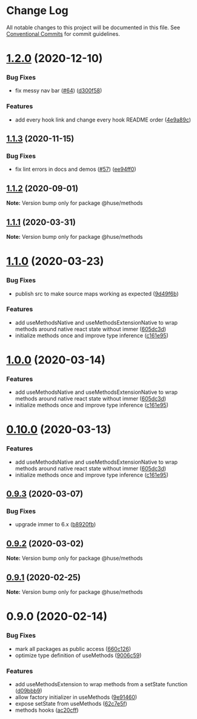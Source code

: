# Change Log

All notable changes to this project will be documented in this file.
See [Conventional Commits](https://conventionalcommits.org) for commit guidelines.

# [1.2.0](https://github.com/ecomfe/react-hooks/compare/@huse/methods@1.1.3...@huse/methods@1.2.0) (2020-12-10)


### Bug Fixes

* fix messy nav bar ([#64](https://github.com/ecomfe/react-hooks/issues/64)) ([d300f58](https://github.com/ecomfe/react-hooks/commit/d300f5800310f880d79e36b459c502c5b4f5cfe2))


### Features

* add every hook link and change every hook README order ([4e9a89c](https://github.com/ecomfe/react-hooks/commit/4e9a89c6bbe846214d65393f0afef24c291718e6))





## [1.1.3](https://github.com/ecomfe/react-hooks/compare/@huse/methods@1.1.1...@huse/methods@1.1.3) (2020-11-15)


### Bug Fixes

* fix lint errors in docs and demos ([#57](https://github.com/ecomfe/react-hooks/issues/57)) ([ee94ff0](https://github.com/ecomfe/react-hooks/commit/ee94ff02bf09696374ca4250c496a4dec0cbe02a))





## [1.1.2](https://github.com/ecomfe/react-hooks/compare/@huse/methods@1.1.1...@huse/methods@1.1.2) (2020-09-01)

**Note:** Version bump only for package @huse/methods





## [1.1.1](https://github.com/ecomfe/react-hooks/compare/@huse/methods@1.1.0...@huse/methods@1.1.1) (2020-03-31)

**Note:** Version bump only for package @huse/methods





# [1.1.0](https://github.com/ecomfe/react-hooks/compare/@huse/methods@0.9.3...@huse/methods@1.1.0) (2020-03-23)


### Bug Fixes

* publish src to make source maps working as expected ([9d49f6b](https://github.com/ecomfe/react-hooks/commit/9d49f6b294a445c302f05da958c6e427e7eae669))


### Features

* add useMethodsNative and useMethodsExtensionNative to wrap methods around native react state without immer ([605dc3d](https://github.com/ecomfe/react-hooks/commit/605dc3d6b8d38ecf2aa1f16575fc7a6ede8a209c))
* initialize methods once and improve type inference ([c161e95](https://github.com/ecomfe/react-hooks/commit/c161e95a9e26148a0f0f1756a28eea61b53fade8))





# [1.0.0](https://github.com/ecomfe/react-hooks/compare/@huse/methods@0.9.3...@huse/methods@1.0.0) (2020-03-14)


### Features

* add useMethodsNative and useMethodsExtensionNative to wrap methods around native react state without immer ([605dc3d](https://github.com/ecomfe/react-hooks/commit/605dc3d6b8d38ecf2aa1f16575fc7a6ede8a209c))
* initialize methods once and improve type inference ([c161e95](https://github.com/ecomfe/react-hooks/commit/c161e95a9e26148a0f0f1756a28eea61b53fade8))





# [0.10.0](https://github.com/ecomfe/react-hooks/compare/@huse/methods@0.9.3...@huse/methods@0.10.0) (2020-03-13)


### Features

* add useMethodsNative and useMethodsExtensionNative to wrap methods around native react state without immer ([605dc3d](https://github.com/ecomfe/react-hooks/commit/605dc3d6b8d38ecf2aa1f16575fc7a6ede8a209c))
* initialize methods once and improve type inference ([c161e95](https://github.com/ecomfe/react-hooks/commit/c161e95a9e26148a0f0f1756a28eea61b53fade8))





## [0.9.3](https://github.com/ecomfe/react-hooks/compare/@huse/methods@0.9.2...@huse/methods@0.9.3) (2020-03-07)


### Bug Fixes

* upgrade immer to 6.x ([b8920fb](https://github.com/ecomfe/react-hooks/commit/b8920fb67a14bd111b543efdcd58b67b8277ba46))





## [0.9.2](https://github.com/ecomfe/react-hooks/compare/@huse/methods@0.9.1...@huse/methods@0.9.2) (2020-03-02)

**Note:** Version bump only for package @huse/methods





## [0.9.1](https://github.com/ecomfe/react-hooks/compare/@huse/methods@0.9.0...@huse/methods@0.9.1) (2020-02-25)

**Note:** Version bump only for package @huse/methods





# 0.9.0 (2020-02-14)


### Bug Fixes

* mark all packages as public access ([660c126](https://github.com/ecomfe/react-hooks/commit/660c1265ee27cb0de0e7b456904a22f4370002d0))
* optimize type definition of useMethods ([9006c59](https://github.com/ecomfe/react-hooks/commit/9006c59bd9d1cadb3d0718e7f4709e3d3063cc12))


### Features

* add useMethodsExtension to wrap methods from a setState function ([d09bbb9](https://github.com/ecomfe/react-hooks/commit/d09bbb95a6110bd894f31ce67ca462a808e08da0))
* allow factory initializer in useMethods ([9e91460](https://github.com/ecomfe/react-hooks/commit/9e91460a874b872cffb0a2af08ae1cc00a6e8214))
* expose setState from useMethods ([62c7e5f](https://github.com/ecomfe/react-hooks/commit/62c7e5f2801aa45308063a5aa8ee2842715c92ee))
* methods hooks ([ac20cff](https://github.com/ecomfe/react-hooks/commit/ac20cffaea0b18174189b266be07149ff56f4a95))
